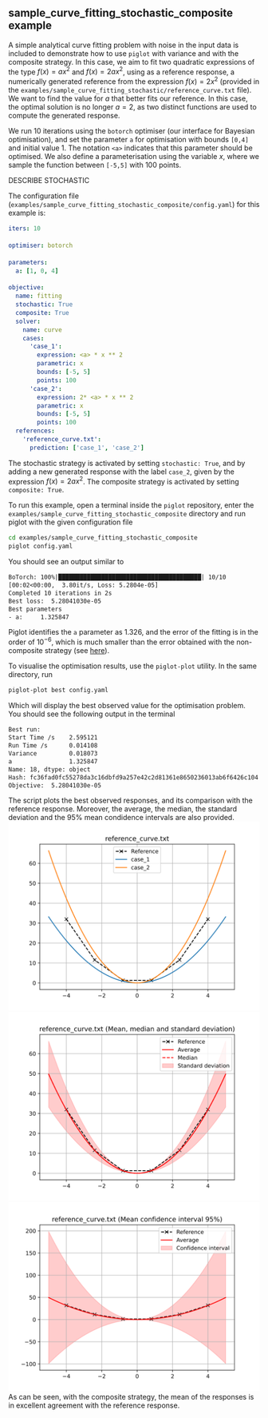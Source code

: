 ## sample_curve_fitting_stochastic_composite example

A simple analytical curve fitting problem with noise in the input data is included to demonstrate how to use `piglot` with variance and with the composite strategy.
In this case, we aim to fit two quadratic expressions of the type $f(x) = a x^2$ and $f(x) = 2a x^2$, using as a reference response, a numerically generated reference from the expression $f(x) = 2 x^2$ (provided in the `examples/sample_curve_fitting_stochastic/reference_curve.txt` file).
We want to find the value for $a$ that better fits our reference. In this case, the optimal solution is no longer $a=2$, as two distinct functions are used to compute the generated response.

We run 10 iterations using the `botorch` optimiser (our interface for Bayesian optimisation), and set the parameter `a` for optimisation with bounds `[0,4]` and initial value 1.
The notation `<a>` indicates that this parameter should be optimised.
We also define a parameterisation using the variable $x$, where we sample the function between `[-5,5]` with 100 points.


DESCRIBE STOCHASTIC

The configuration file (`examples/sample_curve_fitting_stochastic_composite/config.yaml`) for this example is:
```yaml
iters: 10

optimiser: botorch

parameters:
  a: [1, 0, 4]

objective:
  name: fitting
  stochastic: True
  composite: True
  solver:
    name: curve
    cases:
      'case_1':
        expression: <a> * x ** 2
        parametric: x
        bounds: [-5, 5]
        points: 100
      'case_2':
        expression: 2* <a> * x ** 2
        parametric: x
        bounds: [-5, 5]
        points: 100
  references:
    'reference_curve.txt':
      prediction: ['case_1', 'case_2']
```
The stochastic strategy is activated by setting ```stochastic: True```, and by adding a new generated response with the label `case_2`, given by the expression $f(x) = 2a x^2$. The composite strategy is activated by setting ```composite: True```.

To run this example, open a terminal inside the `piglot` repository, enter the `examples/sample_curve_fitting_stochastic_composite` directory and run piglot with the given configuration file
```bash
cd examples/sample_curve_fitting_stochastic_composite
piglot config.yaml
```
You should see an output similar to
```
BoTorch: 100%|████████████████████████████████████████| 10/10 [00:02<00:00,  3.80it/s, Loss: 5.2804e-05]
Completed 10 iterations in 2s
Best loss:  5.28041030e-05
Best parameters
- a:     1.325847
```
Piglot identifies the `a` parameter as 1.326, and the error of the fitting is in the order of $10^{-6}$, which is much smaller than the error obtained with the non-composite strategy (see [here](../sample_curve_fitting_stochastic/description.md)).


To visualise the optimisation results, use the `piglot-plot` utility.
In the same directory, run
```bash
piglot-plot best config.yaml
```
Which will display the best observed value for the optimisation problem.
You should see the following output in the terminal
```
Best run:
Start Time /s    2.595121
Run Time /s      0.014108
Variance         0.018073
a                1.325847
Name: 18, dtype: object
Hash: fc36fad0fc55278da3c16dbfd9a257e42c2d81361e8650236013ab6f6426c104
Objective:  5.28041030e-05
```
The script plots the best observed responses, and its comparison with the reference response. Moreover, the average, the median, the standard deviation and the 95\% mean condidence intervals are also provided.
![Best case plot](../../docs/source/composite_stochastic_example/best_0.svg)
![Best case plot](../../docs/source/composite_stochastic_example/best_1.svg)
![Best case plot](../../docs/source/composite_stochastic_example/best_2.svg)
As can be seen, with the composite strategy, the mean of the responses is in excellent agreement with the reference response.

